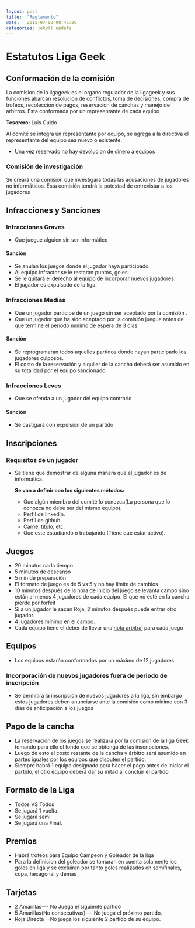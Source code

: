 ```yaml
---
layout: post
title:  "Reglamento"
date:   2015-07-03 08:45:06
categories: jekyll update
---
```

# Estatutos Liga Geek

## Conformación de la comisión

La comision de la ligageek es el organo regulador de la ligageek y sus funciones abarcan resolucion de conflictos, toma de decisiones, compra de trofeos, recoleccion de pagos, reservacion de canchas y manejo de arbitros. Esta conformada por un representante de cada equipo

**Tesorero:** Luis Guido

Al comité se integra un representante por equipo, se agrega a la directiva el representante del equipo sea nuevo o existente.

- Una vez reservado no hay devolucion de dinero a equipos

### Comisión de investigación

Se creará una comisión que investigara todas las acusaciones de jugadores no informáticos. Esta comisión tendrá la potestad de entrevistar a los jugadores


## Infracciones y Sanciones

### Infracciones Graves

- Que juegue alguien sin ser informático

#### Sanción

 - Se anulan los juegos donde el jugador haya participado.
 - Al equipo infractor se le restaran puntos, goles.
 - Se le quitará el derecho al equipo de incorporar nuevos jugadores.
 - El jugador es expulsado de la liga.

### Infracciones Medias

- Que un jugador participe de un juego sin ser aceptado por la comisión .
- Que un jugador que ha sido aceptado por la comisión juegue antes de que termine el periodo mínimo de espera de 3 dias

#### Sanción

- Se reprogramaran todos aquellos partidos donde hayan participado los jugadores culposos. 
- El costo de la reservación y alquiler de la cancha  deberá ser asumido en su totalidad por el equipo sancionado.

### Infracciones Leves

- Que se ofenda a un jugador del equipo contrario

#### Sanción

- Se castigará con expulsión de un partido

## Inscripciones

### Requisitos de un jugador

- Se tiene que demostrar de alguna manera que el jugador  es de informática.

    **Se van a definir con los siguientes métodos:**

  - Que algún miembro del comité lo conozca(La persona que lo conozca no debe ser del mismo equipo).
  - Perfil de linkedin.
  - Perfil de github. 
  - Carné, título, etc. 
  - Que este estudiando o trabajando (Tiene que estar activo).


## Juegos

- 20 minutos cada tiempo
- 5 minutos de descanso 
- 5 min de preparación 
- El formato de juego es de 5 vs 5 y no hay límite de cambios
- 10 minutos después de la hora de inicio del juego se levanta campo sino están al menos 4 jugadores de cada equipo. El  que no esté en la cancha pierde por forfeit
- Si a un jugador le sacan Roja, 2 minutos después puede entrar otro jugador. 
- 4 jugadores mínimo en el campo.
- Cada equipo tiene el deber de llevar una [nota arbitral](/assets/nota_arbitral.pdf) para cada juego


## Equipos
- Los equipos estarán conformados por un máximo de 12 jugadores

### Incorporación de nuevos jugadores fuera de periodo de inscripción

- Se permitirá la inscripción de nuevos jugadores a la liga, sin embargo estos jugadores deben anunciarse ante la comisión como mínimo con 3 días de anticipación a los juegos

## Pago de la cancha
 
- La reservación de los juegos se realizará por la comisión de la liga Geek tomando para ello el fondo que se obtenga de las inscripciones. 
- Luego de esto el costo restante de la cancha y árbitro será asumido en partes iguales por los equipos que disputen el partido. 
- Siempre habrá 1 equipo designado para hacer el pago antes de iniciar el partido, el otro equipo deberá dar su mitad al concluir el partido

## Formato de la Liga 

- Todos VS Todos
- Se jugará 1  vuelta. 
- Se jugará semi
- Se jugará  una Final.


## Premios

- Habrá trofeos para Equipo Campeon y Goleador de la liga
- Para la definicion del goleador se tomaran en cuenta solamente los goles en liga y se excluiran por tanto goles realizados en semifinales, copa, hexagonal y demas

## Tarjetas

- 2 Amarillas--- No Juega el siguiente partido
- 5 Amarillas(No consecutivas)--- No juega el próximo partido.
- Roja Directa --No juega los siguiente 2 partido de su equipo. 






